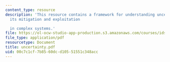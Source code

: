 ```yaml
---
content_type: resource
description: 'This resource contains a framework for understanding uncertainty and
  its mitigation and exploitation

  in complex systems.'
file: https://ol-ocw-studio-app-production.s3.amazonaws.com/courses/ids-900-integrating-doctoral-seminar-on-emerging-technologies-fall-2005/00c7c1cf7b8560dcd10551551c348acc_uncertainty.pdf
file_type: application/pdf
resourcetype: Document
title: uncertainty.pdf
uid: 00c7c1cf-7b85-60dc-d105-51551c348acc
---
```

